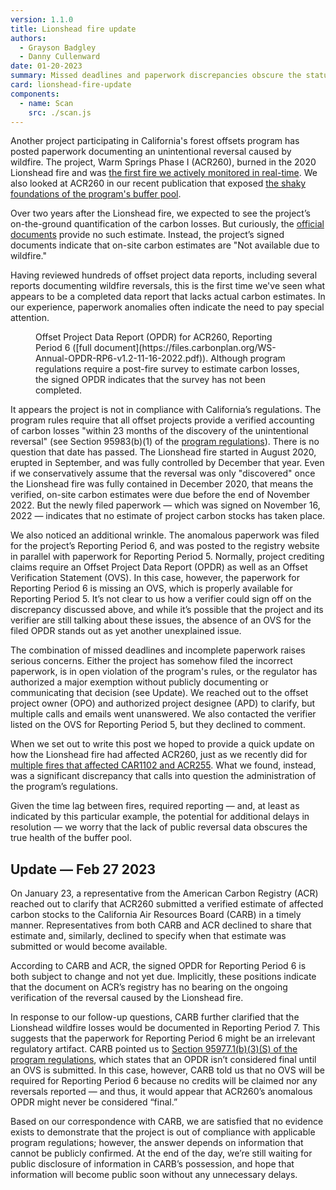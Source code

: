 ```yaml
---
version: 1.1.0
title: Lionshead fire update
authors:
  - Grayson Badgley
  - Danny Cullenward
date: 01-20-2023
summary: Missed deadlines and paperwork discrepancies obscure the status of California’s forest carbon offset buffer pool.
card: lionshead-fire-update
components:
  - name: Scan
    src: ./scan.js
---
```


Another project participating in California's forest offsets program has posted paperwork documenting an unintentional reversal caused by wildfire. The project, Warm Springs Phase I (ACR260), burned in the 2020 Lionshead fire and was [the first fire we actively monitored in real-time](https://carbonplan.org/research/offset-project-fire). We also looked at ACR260 in our recent publication that exposed [the shaky foundations of the program's buffer pool](https://doi.org/10.3389/ffgc.2022.930426).

Over two years after the Lionshead fire, we expected to see the project’s on-the-ground quantification of the carbon losses. But curiously, the [official documents](https://acr2.apx.com/mymodule/reg/TabDocuments.asp?r=111&ad=Prpt&act=update&type=PRO&aProj=pub&tablename=doc&id1=260) provide no such estimate. Instead, the project’s signed documents indicate that on-site carbon estimates are "Not available due to wildfire."

Having reviewed hundreds of offset project data reports, including several reports documenting wildfire reversals, this is the first time we've seen what appears to be a completed data report that lacks actual carbon estimates. In our experience, paperwork anomalies often indicate the need to pay special attention.

<Figure>
  <Scan>
    Offset Project Data Report (OPDR) for ACR260, Reporting Period 6 ([full
    document](https://files.carbonplan.org/WS-Annual-OPDR-RP6-v1.2-11-16-2022.pdf)).
    Although program regulations require a post-fire survey to estimate carbon
    losses, the signed OPDR indicates that the survey has not been completed.
  </Scan>
</Figure>

It appears the project is not in compliance with California’s regulations. The program rules require that all offset projects provide a verified accounting of carbon losses "within 23 months of the discovery of the unintentional reversal" (see Section 95983(b)(1) of the [program regulations](https://govt.westlaw.com/calregs/Document/I16D2FF335A2111EC8227000D3A7C4BC3)). There is no question that date has passed. The Lionshead fire started in August 2020, erupted in September, and was fully controlled by December that year. Even if we conservatively assume that the reversal was only "discovered" once the Lionshead fire was fully contained in December 2020, that means the verified, on-site carbon estimates were due before the end of November 2022. But the newly filed paperwork — which was signed on November 16, 2022 — indicates that no estimate of project carbon stocks has taken place.

We also noticed an additional wrinkle. The anomalous paperwork was filed for the project’s Reporting Period 6, and was posted to the registry website in parallel with paperwork for Reporting Period 5. Normally, project crediting claims require an Offset Project Data Report (OPDR) as well as an Offset Verification Statement (OVS). In this case, however, the paperwork for Reporting Period 6 is missing an OVS, which is properly available for Reporting Period 5. It’s not clear to us how a verifier could sign off on the discrepancy discussed above, and while it’s possible that the project and its verifier are still talking about these issues, the absence of an OVS for the filed OPDR stands out as yet another unexplained issue.

The combination of missed deadlines and incomplete paperwork raises serious concerns. Either the project has somehow filed the incorrect paperwork, is in open violation of the program's rules, or the regulator has authorized a major exemption without publicly documenting or communicating that decision (see Update). We reached out to the offset project owner (OPO) and authorized project designee (APD) to clarify, but multiple calls and emails went unanswered. We also contacted the verifier listed on the OVS for Reporting Period 5, but they declined to comment.

When we set out to write this post we hoped to provide a quick update on how the Lionshead fire had affected ACR260, just as we recently did for [multiple fires that affected CAR1102 and ACR255](https://carbonplan.org/blog/buffer-analysis-update). What we found, instead, was a significant discrepancy that calls into question the administration of the program’s regulations.

Given the time lag between fires, required reporting — and, at least as indicated by this particular example, the potential for additional delays in resolution — we worry that the lack of public reversal data obscures the true health of the buffer pool.

## Update — Feb 27 2023

On January 23, a representative from the American Carbon Registry (ACR) reached out to clarify that ACR260 submitted a verified estimate of affected carbon stocks to the California Air Resources Board (CARB) in a timely manner. Representatives from both CARB and ACR declined to share that estimate and, similarly, declined to specify when that estimate was submitted or would become available.

According to CARB and ACR, the signed OPDR for Reporting Period 6 is both subject to change and not yet due. Implicitly, these positions indicate that the document on ACR’s registry has no bearing on the ongoing verification of the reversal caused by the Lionshead fire.

In response to our follow-up questions, CARB further clarified that the Lionshead wildfire losses would be documented in Reporting Period 7. This suggests that the paperwork for Reporting Period 6 might be an irrelevant regulatory artifact. CARB pointed us to [Section 95977.1(b)(3)(S) of the program regulations](https://www.law.cornell.edu/regulations/california/17-CCR-95977.1), which states that an OPDR isn’t considered final until an OVS is submitted. In this case, however, CARB told us that no OVS will be required for Reporting Period 6 because no credits will be claimed nor any reversals reported — and thus, it would appear that ACR260’s anomalous OPDR might never be considered “final.”

Based on our correspondence with CARB, we are satisfied that no evidence exists to demonstrate that the project is out of compliance with applicable program regulations; however, the answer depends on information that cannot be publicly confirmed. At the end of the day, we’re still waiting for public disclosure of information in CARB’s possession, and hope that information will become public soon without any unnecessary delays.
